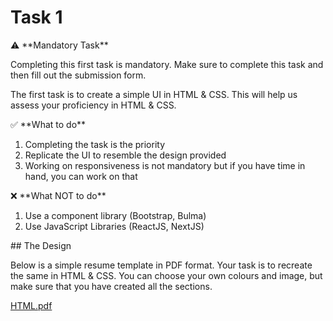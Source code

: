 # Task 1

<aside>
⚠️ **Mandatory Task**

Completing this first task is mandatory. Make sure to complete this task and then fill out the submission form.

</aside>

The first task is to create a simple UI in HTML & CSS. This will help us assess your proficiency in HTML & CSS. 

<aside>
✅ **What to do**

1. Completing the task is the priority
2. Replicate the UI to resemble the design provided
3. Working on responsiveness is not mandatory but if you have time in hand, you can work on that
</aside>

<aside>
❌ **What NOT to do**

1. Use a component library (Bootstrap, Bulma)
2. Use JavaScript Libraries (ReactJS, NextJS)
</aside>
## The Design

Below is a simple resume template in PDF format. Your task is to recreate the same in HTML & CSS. You can choose your own colours and image, but make sure that you have created all the sections.

[HTML.pdf](https://drive.google.com/file/d/1k2puGl9reD9wnC_MdsajySWfSbfOOdLH/view?usp=sharing)
